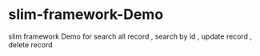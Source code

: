 # slim-framework-Demo
slim framework Demo for search all record , search by id , update record , delete record 
